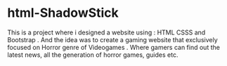 # html-ShadowStick
This is a project where i designed a website using : HTML CSSS and Bootstrap . And the idea was to create a gaming website that exclusively focused on Horror genre of Videogames . Where gamers can find out the latest news, all the generation of horror games, guides etc.
